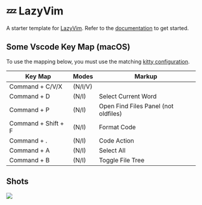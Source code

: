 # 💤 LazyVim

A starter template for [LazyVim](https://github.com/LazyVim/LazyVim).
Refer to the [documentation](https://lazyvim.github.io/installation) to get started.

## Some Vscode Key Map (macOS)

To use the mapping below, you must use the matching [kitty configuration](https://github.com/Innei/dotfiles/tree/master/tag-base/config/kitty).

| Key Map             | Modes   | Markup                               |
| ------------------- | ------- | ------------------------------------ |
| Command + C/V/X     | (N/I/V) |                                      |
| Command + D         | (N/I)   | Select Current Word                  |
| Command + P         | (N/I)   | Open Find Files Panel (not oldfiles) |
| Command + Shift + F | (N/I)   | Format Code                          |
| Command + .         | (N/I)   | Code Action                          |
| Command + A         | (N/I)   | Select All                           |
| Command + B         | (N/I)   | Toggle File Tree                     |

## Shots

![](https://cdn.jsdelivr.net/gh/Innei/fancy-2023@main/2023/0731144524.png)